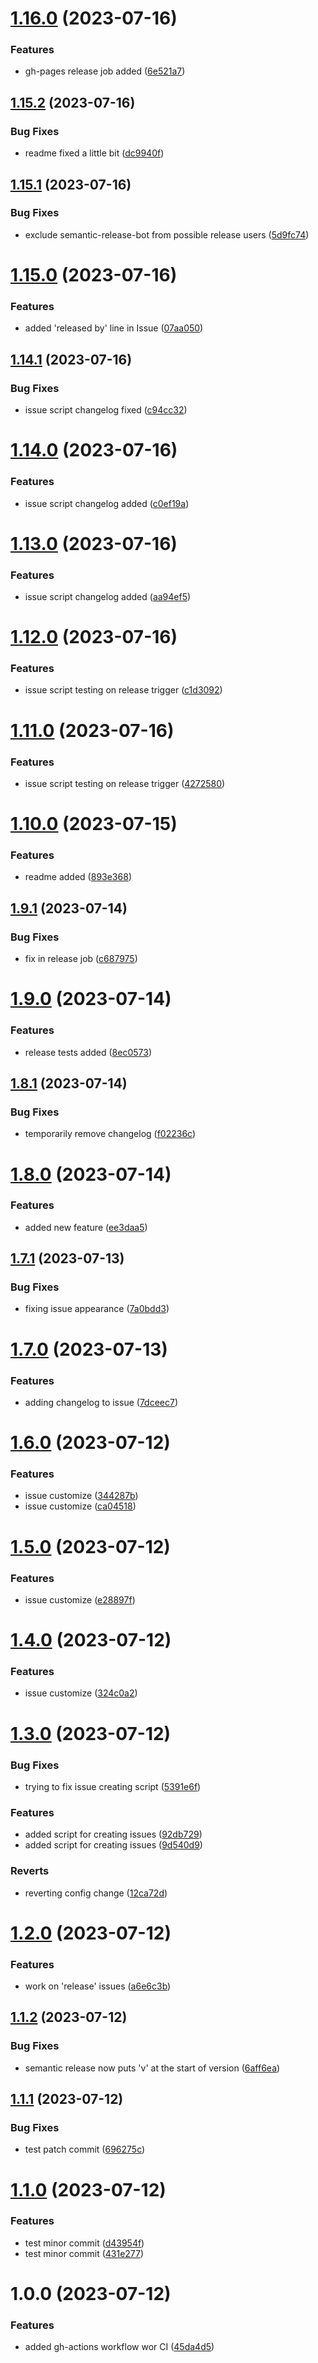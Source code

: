 # [1.16.0](https://github.com/Rubicones/hw-infra/compare/v1.15.2...v1.16.0) (2023-07-16)


### Features

* gh-pages release job added ([6e521a7](https://github.com/Rubicones/hw-infra/commit/6e521a70474dacbaaf3ff68bc65788dbaaab0943))

## [1.15.2](https://github.com/Rubicones/hw-infra/compare/v1.15.1...v1.15.2) (2023-07-16)


### Bug Fixes

* readme fixed a little bit ([dc9940f](https://github.com/Rubicones/hw-infra/commit/dc9940fc812f52df62a26e809e1a675afea88da9))

## [1.15.1](https://github.com/Rubicones/hw-infra/compare/v1.15.0...v1.15.1) (2023-07-16)


### Bug Fixes

* exclude semantic-release-bot from possible release users ([5d9fc74](https://github.com/Rubicones/hw-infra/commit/5d9fc742a6a8496d7a79d0e6a5d79cbd61393ad3))

# [1.15.0](https://github.com/Rubicones/hw-infra/compare/v1.14.1...v1.15.0) (2023-07-16)


### Features

* added 'released by' line in Issue ([07aa050](https://github.com/Rubicones/hw-infra/commit/07aa05001a161f5dd39c282808f6449974ecb9a0))

## [1.14.1](https://github.com/Rubicones/hw-infra/compare/v1.14.0...v1.14.1) (2023-07-16)


### Bug Fixes

* issue script changelog fixed ([c94cc32](https://github.com/Rubicones/hw-infra/commit/c94cc32303af5399d85557886b440e504bf841de))

# [1.14.0](https://github.com/Rubicones/hw-infra/compare/v1.13.0...v1.14.0) (2023-07-16)


### Features

* issue script changelog added ([c0ef19a](https://github.com/Rubicones/hw-infra/commit/c0ef19ac34b72a86f3196c9853a4636aa21dc304))

# [1.13.0](https://github.com/Rubicones/hw-infra/compare/v1.12.0...v1.13.0) (2023-07-16)


### Features

* issue script changelog added ([aa94ef5](https://github.com/Rubicones/hw-infra/commit/aa94ef569728c004aed4012d98dab67d78cf207b))

# [1.12.0](https://github.com/Rubicones/hw-infra/compare/v1.11.0...v1.12.0) (2023-07-16)


### Features

* issue script testing on release trigger ([c1d3092](https://github.com/Rubicones/hw-infra/commit/c1d3092ae9890371ee9580057525e98c362c61a0))

# [1.11.0](https://github.com/Rubicones/hw-infra/compare/v1.10.0...v1.11.0) (2023-07-16)


### Features

* issue script testing on release trigger ([4272580](https://github.com/Rubicones/hw-infra/commit/4272580fd152a85581a5be2b151787628095a80f))

# [1.10.0](https://github.com/Rubicones/hw-infra/compare/v1.9.1...v1.10.0) (2023-07-15)


### Features

* readme added ([893e368](https://github.com/Rubicones/hw-infra/commit/893e3680f767a8ef0d016e4aa4aafafefebb08b8))

## [1.9.1](https://github.com/Rubicones/hw-infra/compare/v1.9.0...v1.9.1) (2023-07-14)


### Bug Fixes

* fix in release job ([c687975](https://github.com/Rubicones/hw-infra/commit/c687975d53d3e35cb079dab1f8d65bddda075e45))

# [1.9.0](https://github.com/Rubicones/hw-infra/compare/v1.8.1...v1.9.0) (2023-07-14)


### Features

* release tests added ([8ec0573](https://github.com/Rubicones/hw-infra/commit/8ec05732b4eeb7a7e5b4ca1e0a0e503c668c0e93))

## [1.8.1](https://github.com/Rubicones/hw-infra/compare/v1.8.0...v1.8.1) (2023-07-14)


### Bug Fixes

* temporarily remove changelog ([f02236c](https://github.com/Rubicones/hw-infra/commit/f02236c1fa7ab92571440c21b3e615141789d021))

# [1.8.0](https://github.com/Rubicones/hw-infra/compare/v1.7.1...v1.8.0) (2023-07-14)


### Features

* added new feature ([ee3daa5](https://github.com/Rubicones/hw-infra/commit/ee3daa56cc35cd263bb16c487b3dc6a30f85e999))

## [1.7.1](https://github.com/Rubicones/hw-infra/compare/v1.7.0...v1.7.1) (2023-07-13)


### Bug Fixes

* fixing issue appearance ([7a0bdd3](https://github.com/Rubicones/hw-infra/commit/7a0bdd3d4a57b4d35736b4ef0004efc89cf3d6f1))

# [1.7.0](https://github.com/Rubicones/hw-infra/compare/v1.6.0...v1.7.0) (2023-07-13)


### Features

* adding changelog to issue ([7dceec7](https://github.com/Rubicones/hw-infra/commit/7dceec706c997047c9b9086faff2e1859350695b))

# [1.6.0](https://github.com/Rubicones/hw-infra/compare/v1.5.0...v1.6.0) (2023-07-12)


### Features

* issue customize ([344287b](https://github.com/Rubicones/hw-infra/commit/344287ba40081ac39230f6a4d219f88e7e9a33a2))
* issue customize ([ca04518](https://github.com/Rubicones/hw-infra/commit/ca04518933e05d92e639ce5a3bbfdf15f0167a1b))

# [1.5.0](https://github.com/Rubicones/hw-infra/compare/v1.4.0...v1.5.0) (2023-07-12)


### Features

* issue customize ([e28897f](https://github.com/Rubicones/hw-infra/commit/e28897fc06f36a17f5b6407883cfdfb7f870cf27))

# [1.4.0](https://github.com/Rubicones/hw-infra/compare/v1.3.0...v1.4.0) (2023-07-12)


### Features

* issue customize ([324c0a2](https://github.com/Rubicones/hw-infra/commit/324c0a2537ebcd976ccecaec627d7fc661cc4cda))

# [1.3.0](https://github.com/Rubicones/hw-infra/compare/v1.2.0...v1.3.0) (2023-07-12)


### Bug Fixes

* trying to fix issue creating script ([5391e6f](https://github.com/Rubicones/hw-infra/commit/5391e6ffaaf6d2a9acdfaf58ed9f4ee3ee0ae231))


### Features

* added script for creating issues ([92db729](https://github.com/Rubicones/hw-infra/commit/92db72952baeb8f6ef889dd1f1e917993acacf1a))
* added script for creating issues ([9d540d9](https://github.com/Rubicones/hw-infra/commit/9d540d99ed420d0452a82639f67fe287ddbf87eb))


### Reverts

* reverting config change ([12ca72d](https://github.com/Rubicones/hw-infra/commit/12ca72d9531b27c429b00803bbd7ee53b40e3c1c))

# [1.2.0](https://github.com/Rubicones/hw-infra/compare/v1.1.2...v1.2.0) (2023-07-12)


### Features

* work on 'release' issues ([a6e6c3b](https://github.com/Rubicones/hw-infra/commit/a6e6c3b89a586592f81ef77113f941d7b21eb83b))

## [1.1.2](https://github.com/Rubicones/hw-infra/compare/v1.1.1...v1.1.2) (2023-07-12)


### Bug Fixes

* semantic release now puts 'v' at the start of version ([6aff6ea](https://github.com/Rubicones/hw-infra/commit/6aff6eace58558650c154581073141d6da49e5e1))

## [1.1.1](https://github.com/Rubicones/hw-infra/compare/v1.1.0...v1.1.1) (2023-07-12)


### Bug Fixes

* test patch commit ([696275c](https://github.com/Rubicones/hw-infra/commit/696275cc4ef7a97b197551e649d7afd536d2e74b))

# [1.1.0](https://github.com/Rubicones/hw-infra/compare/v1.0.0...v1.1.0) (2023-07-12)


### Features

* test minor commit ([d43954f](https://github.com/Rubicones/hw-infra/commit/d43954f40ee1b3c461340bf2f4e5c88f9d0d6225))
* test minor commit ([431e277](https://github.com/Rubicones/hw-infra/commit/431e277e4d28e3cbedd00a3d7eda4e2f79ba4c06))

# 1.0.0 (2023-07-12)


### Features

* added gh-actions workflow wor CI ([45da4d5](https://github.com/Rubicones/hw-infra/commit/45da4d5776a2268deb6d3adf76aa67065d57c60e))
